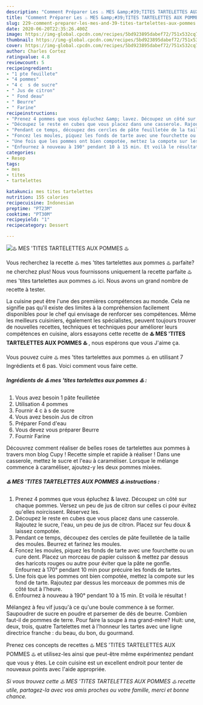 ```yaml
---
description: "Comment Préparer Les ♨️ MES &amp;#39;TITES TARTELETTES AUX POMMES ♨️"
title: "Comment Préparer Les ♨️ MES &amp;#39;TITES TARTELETTES AUX POMMES ♨️"
slug: 229-comment-preparer-les-mes-and-39-tites-tartelettes-aux-pommes
date: 2020-06-20T22:35:26.400Z
image: https://img-global.cpcdn.com/recipes/5bd923895dabef72/751x532cq70/♨️-mes-tites-tartelettes-aux-pommes-♨️-photo-principale-de-la-recette.jpg
thumbnail: https://img-global.cpcdn.com/recipes/5bd923895dabef72/751x532cq70/♨️-mes-tites-tartelettes-aux-pommes-♨️-photo-principale-de-la-recette.jpg
cover: https://img-global.cpcdn.com/recipes/5bd923895dabef72/751x532cq70/♨️-mes-tites-tartelettes-aux-pommes-♨️-photo-principale-de-la-recette.jpg
author: Charles Cortez
ratingvalue: 4.8
reviewcount: 5
recipeingredient:
- "1 pte feuillete"
- "4 pommes"
- "4 c  s de sucre"
- " Jus de citron"
- " Fond deau"
- " Beurre"
- " Farine"
recipeinstructions:
- "Prenez 4 pommes que vous épluchez &amp; lavez. Découpez un côté sur chaque pommes. Versez un peu de jus de citron sur celles ci pour évitez qu&#39;elles noircissent. Réservez les."
- "Découpez le reste en cubes que vous placez dans une casserole. Rajoutez le sucre, l&#39;eau, un peu de jus de citron. Placez sur feu doux &amp; laissez compotée."
- "Pendant ce temps, découpez des cercles de pâte feuilletée de la taille des moules. Beurrez et farinez les moules."
- "Foncez les moules, piquez les fonds de tarte avec une fourchette ou un cure dent. Placez un morceau de papier cuisson &amp; mettez par dessus des haricots rouges ou autre pour éviter que la pâte ne gonfle. Enfournez à 170° pendant 10 min pour précuire les fonds de tartes."
- "Une fois que les pommes ont bien compotée, mettez la compote sur les fond de tarte. Rajoutez par dessus les morceaux de pommes mis de côté tout à l&#39;heure."
- "Enfournez à nouveau à 190° pendant 10 à 15 min. Et voilà le résultat !"
categories:
- Resep
tags:
- mes
- tites
- tartelettes

katakunci: mes tites tartelettes 
nutrition: 155 calories
recipecuisine: Indonesian
preptime: "PT23M"
cooktime: "PT30M"
recipeyield: "1"
recipecategory: Dessert

---
```



![♨️ MES &#39;TITES TARTELETTES AUX POMMES ♨️](https://img-global.cpcdn.com/recipes/5bd923895dabef72/751x532cq70/♨️-mes-tites-tartelettes-aux-pommes-♨️-photo-principale-de-la-recette.jpg)

Vous recherchez la recette ♨️ mes &#39;tites tartelettes aux pommes ♨️ parfaite? ne cherchez plus! Nous vous fournissons uniquement la recette parfaite ♨️ mes &#39;tites tartelettes aux pommes ♨️ ici. Nous avons un grand nombre de recette à tester.

La cuisine peut être l'une des premières compétences au monde. Cela ne signifie pas qu'il existe des limites à la compréhension facilement disponibles pour le chef qui envisage de renforcer ses compétences. Même les meilleurs cuisiniers, également les spécialistes, peuvent toujours trouver de nouvelles recettes, techniques et techniques pour améliorer leurs compétences en cuisine, alors essayons cette recette de <strong> ♨️ MES &#39;TITES TARTELETTES AUX POMMES ♨️ </strong>, nous espérons que vous J'aime ça.

<!--inarticleads1-->

Vous pouvez cuire ♨️ mes &#39;tites tartelettes aux pommes ♨️ en utilisant 7 Ingrédients et 6 pas. Voici comment vous faire cette.

##### Ingrédients de ♨️ mes &#39;tites tartelettes aux pommes ♨️ :

1. Vous avez besoin 1 pâte feuilletée
1. Utilisation 4 pommes
1. Fournir 4 c à s de sucre
1. Vous avez besoin  Jus de citron
1. Préparer  Fond d&#39;eau
1. Vous devez vous préparer  Beurre
1. Fournir  Farine


Découvrez comment réaliser de belles roses de tartelettes aux pommes à travers mon blog Cupy ! Recette simple et rapide à réaliser ! Dans une casserole, mettez le sucre et l&#39;eau à caraméliser. Lorsque le mélange commence à caraméliser, ajoutez-y les deux pommes mixées. 

<!--inarticleads2-->

##### ♨️ MES &#39;TITES TARTELETTES AUX POMMES ♨️ instructions :

1. Prenez 4 pommes que vous épluchez &amp; lavez. Découpez un côté sur chaque pommes. Versez un peu de jus de citron sur celles ci pour évitez qu&#39;elles noircissent. Réservez les.
1. Découpez le reste en cubes que vous placez dans une casserole. Rajoutez le sucre, l&#39;eau, un peu de jus de citron. Placez sur feu doux &amp; laissez compotée.
1. Pendant ce temps, découpez des cercles de pâte feuilletée de la taille des moules. Beurrez et farinez les moules.
1. Foncez les moules, piquez les fonds de tarte avec une fourchette ou un cure dent. Placez un morceau de papier cuisson &amp; mettez par dessus des haricots rouges ou autre pour éviter que la pâte ne gonfle. Enfournez à 170° pendant 10 min pour précuire les fonds de tartes.
1. Une fois que les pommes ont bien compotée, mettez la compote sur les fond de tarte. Rajoutez par dessus les morceaux de pommes mis de côté tout à l&#39;heure.
1. Enfournez à nouveau à 190° pendant 10 à 15 min. Et voilà le résultat !


Mélangez à feu vif jusqu&#39;à ce qu&#39;une boule commence à se former. Saupoudrer de sucre en poudre et parsemer de dés de beurre. Combien faut-il de pommes de terre. Pour faire la soupe à ma grand-mère? Huit: une, deux, trois, quatre Tartelettes met à l&#39;honneur les tartes avec une ligne directrice franche : du beau, du bon, du gourmand. 

<!--inarticleads1-->

<p>
Prenez ces concepts de recettes ♨️ MES &#39;TITES TARTELETTES AUX POMMES ♨️ et utilisez-les ainsi que peut-être même expérimentez pendant que vous y êtes. Le coin cuisine est un excellent endroit pour tenter de nouveaux points avec l'aide appropriée.
</p>

<p>
<i>Si vous trouvez cette ♨️ MES &#39;TITES TARTELETTES AUX POMMES ♨️ recette utile, partagez-la avec vos amis proches ou votre famille, merci et bonne chance.</i>
</p>
